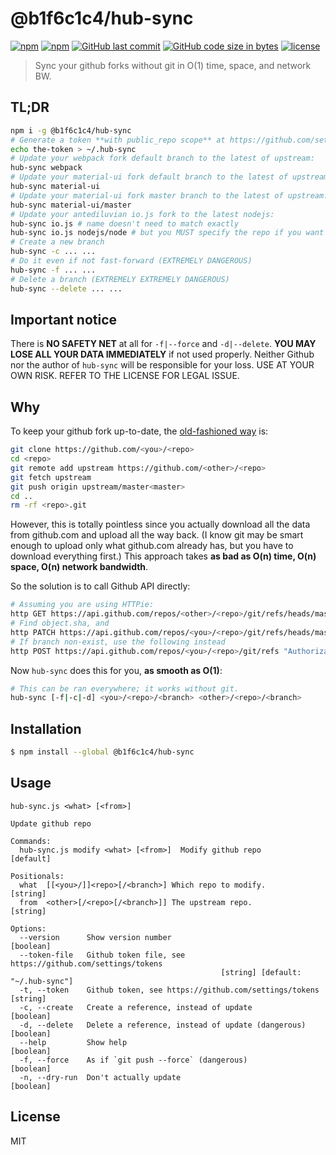 # @b1f6c1c4/hub-sync

[![npm](https://img.shields.io/npm/v/@b1f6c1c4/hub-sync.svg?style=flat-square)](https://www.npmjs.com/package/@b1f6c1c4/hub-sync)
[![npm](https://img.shields.io/npm/dt/@b1f6c1c4/hub-sync.svg?style=flat-square)](https://www.npmjs.com/package/@b1f6c1c4/hub-sync)
[![GitHub last commit](https://img.shields.io/github/last-commit/b1f6c1c4/hub-sync.svg?style=flat-square)](https://github.com/b1f6c1c4/hub-sync)
[![GitHub code size in bytes](https://img.shields.io/github/languages/code-size/b1f6c1c4/hub-sync.svg?style=flat-square)](https://github.com/b1f6c1c4/hub-sync)
[![license](https://img.shields.io/github/license/b1f6c1c4/hub-sync.svg?style=flat-square)](https://github.com/b1f6c1c4/hub-sync/blob/master/LICENSE.md)

> Sync your github forks without git in O(1) time, space, and network BW.

## TL;DR

```sh
npm i -g @b1f6c1c4/hub-sync
# Generate a token **with public_repo scope** at https://github.com/settings/tokens
echo the-token > ~/.hub-sync
# Update your webpack fork default branch to the latest of upstream:
hub-sync webpack
# Update your material-ui fork default branch to the latest of upstream:
hub-sync material-ui
# Update your material-ui fork master branch to the latest of upstream:
hub-sync material-ui/master
# Update your antediluvian io.js fork to the latest nodejs:
hub-sync io.js # name doesn't need to match exactly
hub-sync io.js nodejs/node # but you MUST specify the repo if you want to sync to the upstream of upstream
# Create a new branch
hub-sync -c ... ...
# Do it even if not fast-forward (EXTREMELY DANGEROUS)
hub-sync -f ... ...
# Delete a branch (EXTREMELY EXTREMELY DANGEROUS)
hub-sync --delete ... ...
```

## Important notice

There is **NO SAFETY NET** at all for `-f|--force` and `-d|--delete`.
**YOU MAY LOSE ALL YOUR DATA IMMEDIATELY** if not used properly.
Neither Github nor the author of `hub-sync` will be responsible for your loss.
USE AT YOUR OWN RISK. REFER TO THE LICENSE FOR LEGAL ISSUE.

## Why

To keep your github fork up-to-date, the [old-fashioned way](https://help.github.com/articles/syncing-a-fork/) is:
```sh
git clone https://github.com/<you>/<repo>
cd <repo>
git remote add upstream https://github.com/<other>/<repo>
git fetch upstream
git push origin upstream/master<master>
cd ..
rm -rf <repo>.git
```
However, this is totally pointless since you actually download all the data from github.com and upload all the way back. (I know git may be smart enough to upload only what github.com already has, but you have to download everything first.)
This approach takes **as bad as O(n) time, O(n) space, O(n) network bandwidth**.

So the solution is to call Github API directly:
```sh
# Assuming you are using HTTPie:
http GET https://api.github.com/repos/<other>/<repo>/git/refs/heads/master
# Find object.sha, and
http PATCH https://api.github.com/repos/<you>/<repo>/git/refs/heads/master "Authorization<token> ..." sha=...
# If branch non-exist, use the following instead
http POST https://api.github.com/repos/<you>/<repo>/git/refs "Authorization<token> ..." sha=...
```

Now `hub-sync` does this for you, **as smooth as O(1)**:
```sh
# This can be ran everywhere; it works without git.
hub-sync [-f|-c|-d] <you>/<repo>/<branch> <other>/<repo>/<branch>
```

## Installation

```sh
$ npm install --global @b1f6c1c4/hub-sync
```
## Usage

```
hub-sync.js <what> [<from>]

Update github repo

Commands:
  hub-sync.js modify <what> [<from>]  Modify github repo               [default]

Positionals:
  what  [[<you>/]]<repo>[/<branch>] Which repo to modify.               [string]
  from  <other>[/<repo>[/<branch>]] The upstream repo.                  [string]

Options:
  --version      Show version number                                   [boolean]
  --token-file   Github token file, see https://github.com/settings/tokens
                                               [string] [default: "~/.hub-sync"]
  -t, --token    Github token, see https://github.com/settings/tokens   [string]
  -c, --create   Create a reference, instead of update                 [boolean]
  -d, --delete   Delete a reference, instead of update (dangerous)     [boolean]
  --help         Show help                                             [boolean]
  -f, --force    As if `git push --force` (dangerous)                  [boolean]
  -n, --dry-run  Don't actually update                                 [boolean]
```

## License

MIT
